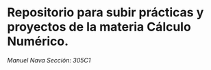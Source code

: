 # **Repositorio para subir prácticas y proyectos de la materia Cálculo Numérico.**

*Manuel Nava*
*Sección: 305C1*
